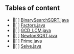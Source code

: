 ## Tables of content
- 📄[ ] [BinarySearchSQRT.java](./BinarySearchSQRT.java)
- 📄[ ] [Factors.java](./Factors.java)
- 📄[ ] [GCD_LCM.java](./GCD_LCM.java)
- 📄[ ] [NewtonSQRT.java](./NewtonSQRT.java)
- 📄[ ] [Prime.java](./Prime.java)
- 📄[ ] [Seive.java](./Seive.java)
